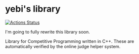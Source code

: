 # yebi's library

[![Actions Status](https://github.com/yebityon/yebiCPP/workflows/verify/badge.svg)](https://github.com/yebityon/yebiCPP/actions)

I'm going to fully rewrite this library soon.

Library for Competitive Programming written in C++.
These are automatically verified by the online judge helper system.
